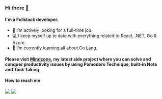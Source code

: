 ### Hi there 👋
#### I'm a Fullstack developer.

- 🔭 I’m actively looking for a full-time job. 
- 💻 I keep myself up to date with everything related to React, .NET, Go & Azure.
- 🌱 I’m currently learning all about Go Lang.

#### Please visit <a target="_blank" href="https://mindzone.dev/">Mindzone</a>, my latest side project where you can solve and conquer productivity issues by using Pomodoro Technique, built-in Note and Task Taking. 

#### How to reach me

<a target="_blank" href="https://www.eprado.dev"><img src="https://img.shields.io/badge/Portfolio-%23000000.svg?&style=for-the-badge&logo=next.js&logoColor=white" /></a>
<a target="_blank" href="https://www.linkedin.com/in/emilio-prado-10b019218/"> <img src="https://img.shields.io/badge/linkedin-%230A66C2.svg?&style=for-the-badge&logo=linkedin&logoColor=white" /></a>
